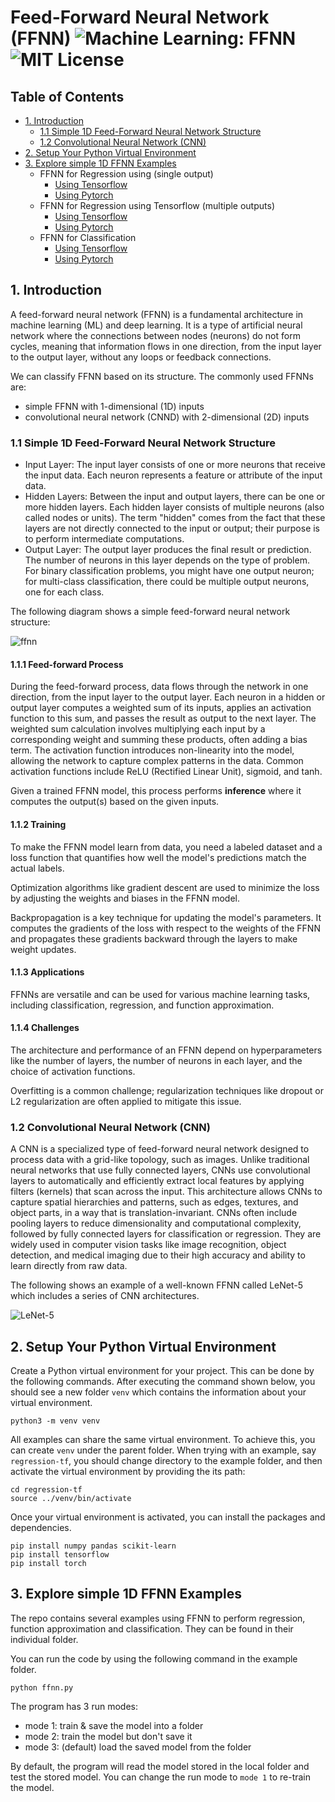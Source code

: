 # Feed-Forward Neural Network (FFNN) ![Machine Learning: FFNN](https://img.shields.io/badge/Machine%20Learning-Neural%20Network-blueviolet) ![MIT License](https://img.shields.io/badge/License-MIT-green?logo=github)

## Table of Contents
- [1. Introduction](#intro)
  - [1.1 Simple 1D Feed-Forward Neural Network Structure](#simple-FFNN)
  - [1.2 Convolutional Neural Network (CNN)](#CNN)
- [2. Setup Your Python Virtual Environment](#setup)
- [3. Explore simple 1D FFNN Examples](#simple-examples)
  - FFNN for Regression using (single output)
    - [Using Tensorflow](https://github.com/cfoh/FFNN-Examples/tree/main/regression-tf)
    - [Using Pytorch](https://github.com/cfoh/FFNN-Examples/tree/main/regression-pytorch)
  - FFNN for Regression using Tensorflow (multiple outputs)
    - [Using Tensorflow](https://github.com/cfoh/FFNN-Examples/tree/main/regression-tf2)
    - [Using Pytorch](https://github.com/cfoh/FFNN-Examples/tree/main/regression-pytorch2)  
  - FFNN for Classification
    - [Using Tensorflow](https://github.com/cfoh/FFNN-Examples/tree/main/classification-tf)
    - [Using Pytorch](https://github.com/cfoh/FFNN-Examples/tree/main/classification-pytorch)

## 1. Introduction <a name=intro></a>

A feed-forward neural network (FFNN) is a fundamental architecture in machine learning (ML) and deep learning. It is a type of artificial neural network where the connections between nodes (neurons) do not form cycles, meaning that information flows in one direction, from the input layer to the output layer, without any loops or feedback connections.

We can classify FFNN based on its structure. The commonly used FFNNs are:
- simple FFNN with 1-dimensional (1D) inputs
- convolutional neural network (CNND) with 2-dimensional (2D) inputs

### 1.1 Simple 1D Feed-Forward Neural Network Structure <a name=simple-FFNN></a>

- Input Layer: The input layer consists of one or more neurons that receive the input data. 
  Each neuron represents a feature or attribute of the input data.
- Hidden Layers: Between the input and output layers, there can be one or more hidden layers. 
  Each hidden layer consists of multiple neurons (also called nodes or units). The term "hidden" comes from the fact that these layers are not directly connected to the input or output; their purpose is to perform intermediate computations.
- Output Layer: The output layer produces the final result or prediction. 
  The number of neurons in this layer depends on the type of problem. For binary classification problems, you might have one output neuron; for multi-class classification, there could be multiple output neurons, one for each class.

The following diagram shows a simple feed-forward neural network structure:

![ffnn](https://github.com/cfoh/FFNN-Examples/assets/51439829/f1ca2896-5c9a-45f6-8473-3cc727c5ff37)

#### 1.1.1 Feed-forward Process

During the feed-forward process, data flows through the network in one direction, from the input layer to the output layer.
Each neuron in a hidden or output layer computes a weighted sum of its inputs, applies an activation function to this sum, and passes the result as output to the next layer.
The weighted sum calculation involves multiplying each input by a corresponding weight and summing these products, often adding a bias term.
The activation function introduces non-linearity into the model, allowing the network to capture complex patterns in the data. Common activation functions include ReLU (Rectified Linear Unit), sigmoid, and tanh.

Given a trained FFNN model, this process performs **inference** where it computes the output(s) based on the given inputs.

#### 1.1.2 Training

To make the FFNN model learn from data, you need a labeled dataset and a loss function that quantifies how well the model's predictions match the actual labels.

Optimization algorithms like gradient descent are used to minimize the loss by adjusting the weights and biases in the FFNN model.

Backpropagation is a key technique for updating the model's parameters. It computes the gradients of the loss with respect to the weights of the FFNN and propagates these gradients backward through the layers to make weight updates.

#### 1.1.3 Applications

FFNNs are versatile and can be used for various machine learning tasks, including classification, regression, and function approximation.

#### 1.1.4 Challenges

The architecture and performance of an FFNN depend on hyperparameters like the number of layers, the number of neurons in each layer, and the choice of activation functions.

Overfitting is a common challenge; regularization techniques like dropout or L2 regularization are often applied to mitigate this issue.

### 1.2 Convolutional Neural Network (CNN) <a name=CNN></a>

A CNN is a specialized type of feed-forward neural network designed to process data with a grid-like topology, such as images. Unlike traditional neural networks that use fully connected layers, CNNs use convolutional layers to automatically and efficiently extract local features by applying filters (kernels) that scan across the input. This architecture allows CNNs to capture spatial hierarchies and patterns, such as edges, textures, and object parts, in a way that is translation-invariant. CNNs often include pooling layers to reduce dimensionality and computational complexity, followed by fully connected layers for classification or regression. They are widely used in computer vision tasks like image recognition, object detection, and medical imaging due to their high accuracy and ability to learn directly from raw data.

The following shows an example of a well-known FFNN called LeNet-5 which includes a series of CNN architectures.

![LeNet-5](https://github.com/user-attachments/assets/b72cea8e-0999-4e75-88ba-bd71b1923746)


## 2. Setup Your Python Virtual Environment <a name=setup></a>

Create a Python virtual environment for your project. This can be done by the following commands. After executing the command shown below, you should see a new folder `venv` which contains the information about your virtual environment. 

```
python3 -m venv venv
```

All examples can share the same virtual environment. To achieve this, you can create `venv` under the parent folder. When trying with an example, say `regression-tf`, you should change directory to the example folder, and then activate the virtual environment by providing the its path:

```
cd regression-tf
source ../venv/bin/activate
```

Once your virtual environment is activated, you can install the packages and dependencies.

```
pip install numpy pandas scikit-learn 
pip install tensorflow
pip install torch
```

## 3. Explore simple 1D FFNN Examples <a name=simple-examples></a>

The repo contains several examples using FFNN to perform regression, function approximation and classification. They can be found in their individual folder. 

You can run the code by using the following command in the example folder. 

```
python ffnn.py
```

The program has 3 run modes:
- mode 1: train & save the model into a folder
- mode 2: train the model but don't save it
- mode 3: (default) load the saved model from the folder

By default, the program will read the model stored in the local folder and test the stored model. You can change the run mode to `mode 1` to re-train the model.
